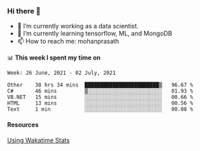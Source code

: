 ### Hi there 👋

- 🔭 I’m currently working as a data scientist.
- 🌱 I’m currently learning tensorflow, ML, and MongoDB
- 📫 How to reach me: mohanprasath

📊 **This week I spent my time on**
<!--START_SECTION:waka-->
```text
Week: 26 June, 2021 - 02 July, 2021

Other    38 hrs 34 mins  ████████████████████████▒   96.67 % 
C#       46 mins         ▒░░░░░░░░░░░░░░░░░░░░░░░░   01.93 % 
VB.NET   15 mins         ░░░░░░░░░░░░░░░░░░░░░░░░░   00.66 % 
HTML     13 mins         ░░░░░░░░░░░░░░░░░░░░░░░░░   00.56 % 
Text     1 min           ░░░░░░░░░░░░░░░░░░░░░░░░░   00.08 % 
```
<!--END_SECTION:waka-->

#### Resources
[Using Wakatime Stats](https://github.com/marketplace/actions/waka-readme)
